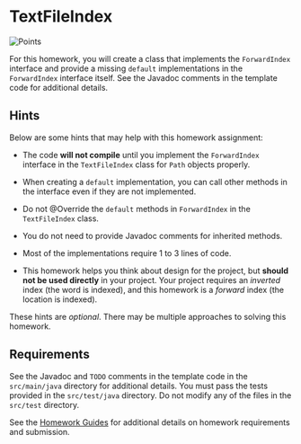 TextFileIndex
=================================================

![Points](../../blob/badges/points.svg)

For this homework, you will create a class that implements the `ForwardIndex` interface and provide a missing `default` implementations in the `ForwardIndex` interface itself. See the Javadoc comments in the template code for additional details.

## Hints ##

Below are some hints that may help with this homework assignment:

  - The code **will not compile** until you implement the `ForwardIndex` interface in the `TextFileIndex` class for `Path` objects properly.

  - When creating a `default` implementation, you can call other methods in the interface even if they are not implemented.

  - Do not @Override the `default` methods in `ForwardIndex` in the `TextFileIndex` class.

  - You do not need to provide Javadoc comments for inherited methods.

  - Most of the implementations require 1 to 3 lines of code.

  - This homework helps you think about design for the project, but **should not be used directly** in your project. Your project requires an *inverted* index (the word is indexed), and this homework is a *forward* index (the location is indexed). 

These hints are *optional*. There may be multiple approaches to solving this homework.

## Requirements ##

See the Javadoc and `TODO` comments in the template code in the `src/main/java` directory for additional details. You must pass the tests provided in the `src/test/java` directory. Do not modify any of the files in the `src/test` directory.

See the [Homework Guides](https://usf-cs272-spring2022.github.io/guides/homework/) for additional details on homework requirements and submission.
